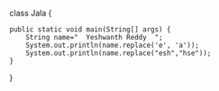 class Jala {
	
	public static void main(String[] args) {
		String name="  Yeshwanth Reddy  ";
		System.out.println(name.replace('e', 'a'));
		System.out.println(name.replace("esh","hse"));
	}
}
